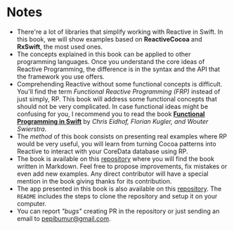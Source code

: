 # Notes

- There're a lot of libraries that simplify working with Reactive in Swift. In this book, we will show examples based on **ReactiveCocoa** and **RxSwift**, the most used ones.
- The concepts explained in this book can be applied to other programming languages. Once you understand the core ideas of Reactive Programming, the difference is in the syntax and the API that the framework you use offers.
- Comprehending Reactive without some functional concepts is difficult. You'll find the term *Functional Reactive Programming (FRP)* instead of just simply, RP. This book will address some functional concepts that should not be very complicated. In case functional ideas might be confusing for you, I recommend you to read the book [**Functional Programming in Swift**](https://www.objc.io/books/) by *Chris Eidhof, Florian Kugler, and Wouter Swierstra*.
- The *method*  of this book consists on presenting real examples where RP would be very useful, you will learn from turning Cocoa patterns into Reactive to interact with your CoreData database using RP.
- The book is available on this [repository](https://github.com/SwiftReactive/reactive-programming-in-your-swift-apps) where you will find the book written in Markdown. Feel free to propose improvements, fix mistakes or even add new examples. Any direct contributor will have a special mention in the book giving thanks for its contribution.
- The app presented in this book is also available on this [repository](https://github.com/SwiftReactive/GithubClient.git). The `README` includes the steps to clone the repository and setup it on your computer.
- You can report *"bugs"* creating PR in the repository or just sending an email to [pepibumur@gmail.com](mailto://pepibumur@gmail.com).
